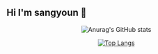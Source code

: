 <h2> Hi I'm sangyoun 👋
</h2>

<div align=center>

![Anurag's GitHub stats](https://github-readme-stats.vercel.app/api?username=LeeSY99&show_icons=true&theme=radical)

[![Top Langs](https://github-readme-stats.vercel.app/api/top-langs/?username=LeeSY99&layout=compact&theme=radical)](https://github.com/LeeSY99)


</div>



<!--
**LeeSY99/LeeSY99** is a ✨ _special_ ✨ repository because its `README.md` (this file) appears on your GitHub profile.

Here are some ideas to get you started:

- 🔭 I’m currently working on ...
- 🌱 I’m currently learning ...
- 👯 I’m looking to collaborate on ...
- 🤔 I’m looking for help with ...
- 💬 Ask me about ...
- 📫 How to reach me: ...
- 😄 Pronouns: ...
- ⚡ Fun fact: ...
-->

